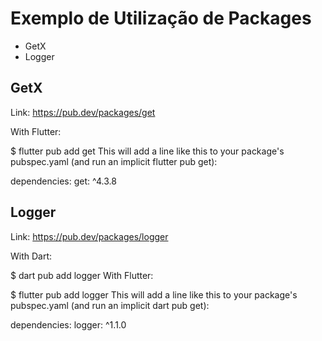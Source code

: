 # Exemplo de Utilização de Packages

 * GetX
 * Logger

## GetX

Link: https://pub.dev/packages/get

With Flutter:

 $ flutter pub add get
This will add a line like this to your package's pubspec.yaml (and run an implicit flutter pub get):

dependencies:
  get: ^4.3.8

## Logger

Link: https://pub.dev/packages/logger

With Dart:

 $ dart pub add logger
With Flutter:

 $ flutter pub add logger
This will add a line like this to your package's pubspec.yaml (and run an implicit dart pub get):

dependencies:
  logger: ^1.1.0
